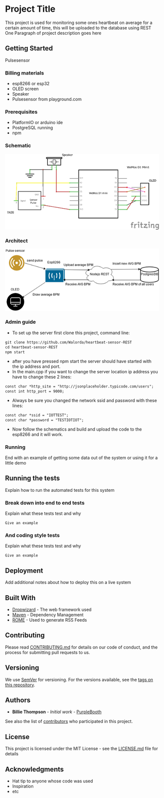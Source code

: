 # Project Title

This project is used for monitoring some ones heartbeat on average for a certain amount of time, this will be uploaded to the database using REST
One Paragraph of project description goes here

## Getting Started

Pulsesensor 
### Billing materials
* esp8266 or esp32
* OLED screen
* Speaker
* Pulsesensor from playground.com

### Prerequisites

* PlatformIO or arduino ide
* PostgreSQL running
* npm

### Schematic

![alt text](https://github.com/Walorda/heartbeat-sensor-REST/blob/master/schematic.jpg)


### Architect
![alt text](https://github.com/Walorda/heartbeat-sensor-REST/blob/master/architect.png)

### Admin guide
* To set up the server first clone this project, command line:
```
git clone https://github.com/Walorda/heartbeat-sensor-REST
cd heartbeat-sensor-REST
npm start
```

* after you have pressed npm start the server should have started with the ip address and port.
* In the main.cpp if you want to change the server location ip address you have to change these 2 lines:
```
const char *http_site = "http://jsonplaceholder.typicode.com/users";
const int http_port = 9000;
```
* Always be sure you changed the network ssid and password with these lines:
```
const char *ssid = "IOTTEST";
const char *password = "TESTIOTIOT"; 
```

* Now follow the schematics and build and upload the code to the esp8266 and it will work.



### Running



End with an example of getting some data out of the system or using it for a little demo

## Running the tests

Explain how to run the automated tests for this system

### Break down into end to end tests

Explain what these tests test and why

```
Give an example
```

### And coding style tests

Explain what these tests test and why

```
Give an example
```

## Deployment

Add additional notes about how to deploy this on a live system

## Built With

* [Dropwizard](http://www.dropwizard.io/1.0.2/docs/) - The web framework used
* [Maven](https://maven.apache.org/) - Dependency Management
* [ROME](https://rometools.github.io/rome/) - Used to generate RSS Feeds

## Contributing

Please read [CONTRIBUTING.md](https://gist.github.com/PurpleBooth/b24679402957c63ec426) for details on our code of conduct, and the process for submitting pull requests to us.

## Versioning

We use [SemVer](http://semver.org/) for versioning. For the versions available, see the [tags on this repository](https://github.com/your/project/tags). 

## Authors

* **Billie Thompson** - *Initial work* - [PurpleBooth](https://github.com/PurpleBooth)

See also the list of [contributors](https://github.com/your/project/contributors) who participated in this project.

## License

This project is licensed under the MIT License - see the [LICENSE.md](LICENSE.md) file for details

## Acknowledgments

* Hat tip to anyone whose code was used
* Inspiration
* etc
